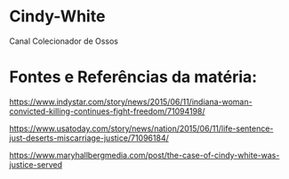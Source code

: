 # Cindy-White
Canal Colecionador de Ossos

# Fontes e Referências da matéria:


https://www.indystar.com/story/news/2015/06/11/indiana-woman-convicted-killing-continues-fight-freedom/71094198/

https://www.usatoday.com/story/news/nation/2015/06/11/life-sentence-just-deserts-miscarriage-justice/71096184/

https://www.maryhallbergmedia.com/post/the-case-of-cindy-white-was-justice-served
